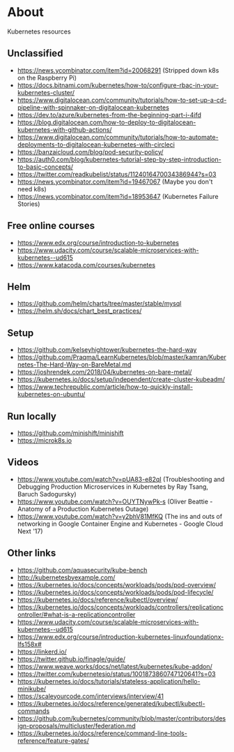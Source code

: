 # About

Kubernetes resources

## Unclassified

- https://news.ycombinator.com/item?id=20068291 (Stripped down k8s on the Raspberry Pi)
- https://docs.bitnami.com/kubernetes/how-to/configure-rbac-in-your-kubernetes-cluster/
- https://www.digitalocean.com/community/tutorials/how-to-set-up-a-cd-pipeline-with-spinnaker-on-digitalocean-kubernetes
- https://dev.to/azure/kubernetes-from-the-beginning-part-i-4ifd
- https://blog.digitalocean.com/how-to-deploy-to-digitalocean-kubernetes-with-github-actions/
- https://www.digitalocean.com/community/tutorials/how-to-automate-deployments-to-digitalocean-kubernetes-with-circleci
- https://banzaicloud.com/blog/pod-security-policy/
- https://auth0.com/blog/kubernetes-tutorial-step-by-step-introduction-to-basic-concepts/
- https://twitter.com/readkubelist/status/1124016470034386944?s=03
- https://news.ycombinator.com/item?id=19467067 (Maybe you don't need k8s)
- https://news.ycombinator.com/item?id=18953647 (Kubernetes Failure Stories)

## Free online courses

- https://www.edx.org/course/introduction-to-kubernetes
- https://www.udacity.com/course/scalable-microservices-with-kubernetes--ud615
- https://www.katacoda.com/courses/kubernetes

## Helm

- https://github.com/helm/charts/tree/master/stable/mysql
- https://helm.sh/docs/chart_best_practices/

## Setup

- https://github.com/kelseyhightower/kubernetes-the-hard-way
- https://github.com/Praqma/LearnKubernetes/blob/master/kamran/Kubernetes-The-Hard-Way-on-BareMetal.md
- https://joshrendek.com/2018/04/kubernetes-on-bare-metal/
- https://kubernetes.io/docs/setup/independent/create-cluster-kubeadm/
- https://www.techrepublic.com/article/how-to-quickly-install-kubernetes-on-ubuntu/

## Run locally

- https://github.com/minishift/minishift
- https://microk8s.io

## Videos

- https://www.youtube.com/watch?v=pUA83-e82qI (Troubleshooting and Debugging Production Microservices in Kubernetes by Ray Tsang, Baruch Sadogursky)
- https://www.youtube.com/watch?v=OUYTNywPk-s (Oliver Beattie - Anatomy of a Production Kubernetes Outage)
- https://www.youtube.com/watch?v=y2bhV81MfKQ (The ins and outs of networking in Google Container Engine and Kubernetes - Google Cloud Next '17)

## Other links

- https://github.com/aquasecurity/kube-bench
- http://kubernetesbyexample.com/
- https://kubernetes.io/docs/concepts/workloads/pods/pod-overview/
- https://kubernetes.io/docs/concepts/workloads/pods/pod-lifecycle/
- https://kubernetes.io/docs/reference/kubectl/overview/
- https://kubernetes.io/docs/concepts/workloads/controllers/replicationcontroller/#what-is-a-replicationcontroller
- https://www.udacity.com/course/scalable-microservices-with-kubernetes--ud615
- https://www.edx.org/course/introduction-kubernetes-linuxfoundationx-lfs158x#
- https://linkerd.io/
- https://twitter.github.io/finagle/guide/
- https://www.weave.works/docs/net/latest/kubernetes/kube-addon/
- https://twitter.com/kubernetesio/status/1001873860747120641?s=03
- https://kubernetes.io/docs/tutorials/stateless-application/hello-minikube/
- https://scaleyourcode.com/interviews/interview/41
- https://kubernetes.io/docs/reference/generated/kubectl/kubectl-commands
- https://github.com/kubernetes/community/blob/master/contributors/design-proposals/multicluster/federation.md
- https://kubernetes.io/docs/reference/command-line-tools-reference/feature-gates/
